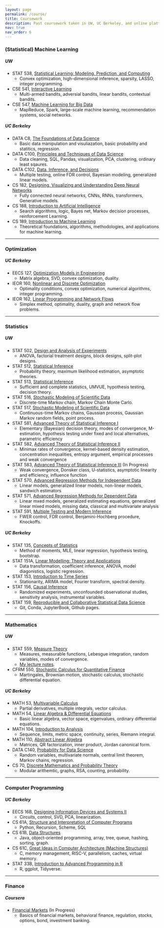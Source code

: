 ```yaml
---
layout: page
permalink: /course/
title: Coursework
description: Past coursework taken in UW, UC Berkeley, and online platforms. Courses are summarized in selected keywords and organized by categories. 
nav: true
nav_order: 6
---
```


### (Statistical) Machine Learning

##### UW

- STAT 538, [Statistical Learning: Modeling, Prediction, and Computing](/assets/pdf/course/538_2024_syllabus.pdf)
    - Convex optimization, high-dimensional inference, sparsity, LASSO, integer programming.
- CSE 541, [Interactive Learning](https://courses.cs.washington.edu/courses/cse541/24sp/)
    - Multi-armed bandits, adversial bandits, linear bandits, contextual bandits.
- CSE 547, [Machine Learning for Big Data](https://courses.cs.washington.edu/courses/cse547/24sp/#:~:text=William%20Howard-%20Snyder.%20Oscar%20Liu.%20Content.%20What%20is)
    - MapReduce, Spark, large-scale machine learning, recommendation systems, social networks.

##### UC Berkeley

- DATA C8, [The Foundations of Data Science](https://www.data8.org/#:~:text=The%20course%20teaches%20critical%20concepts%20and%20skills%20in)
    - Basic data manipulation and visuliazation, basic probability and statitics, regression.
- DATA C100, [Principles and Techniques of Data Science](https://ds100.org/#:~:text=Prepare%20students%20for%20advanced%20Berkeley%20courses%20in%20data-management)
    - Data cleaning, SQL, Pandas, visualization, PCA, clustering, ordinary least sqaures.
- DATA C102, [Data, Inference, and Decisions](https://data102.org/#:~:text=Data%20102:%20Data,%20Inference,%20and%20Decisions.%20UC%20Berkeley.)
    - Multiple testing, online FDR control, Bayesian modeling, generalized linear models.
- CS 182, [Designing, Visualizing and Understanding Deep Neural Networks](https://cs182sp22.github.io/#:~:text=CS%20182%20/%20282A%20Spring%202022%20%20CS)
    - Fully connected neural networks, CNNs, RNNs, transformers, Generative models.
- CS 188, [Introduction to Artificial Intelligence](https://www2.eecs.berkeley.edu/Courses/CS188/#:~:text=Spring:%203.0-3.0%20hours%20of%20lecture%20and%201.0-1.5%20hours)
    - Search algorithms, logic, Bayes net, Markov decision processes, reinforcement Learning.
- CS 189, [Introduction to Machine Learning](https://www2.eecs.berkeley.edu/Courses/CS189/#:~:text=CS%20189.%20Introduction%20to%20Machine%20Learning.%20Catalog%20Description:)
    - Theoretical foundations, algorithms, methodologies, and applications for machine learning.

---

### Optimization

##### UC Berkeley

- EECS 127, [Optimization Models in Engineering](/assets/pdf/course/Optimization%20Models%20in%20Engineering%20(Spring%202022).pdf)
    - Matrix algebra, SVD, convex optimization, duality. 
- IEOR 160, [Nonlinear and Discrete Optimization](https://lavaei.ieor.berkeley.edu/Course_IEOR160_Fall_2022.html)
    - Optimality conditions, convex optimization, numerical algorithms, integer programming.
- IEOR 162, [Linear Programming and Network Flows](https://lavaei.ieor.berkeley.edu/Course_IEOR162_Fall_2022.html)
    - Simplex method, optimality, duality, graph and network flow problems.

---

### Statistics 

##### UW

- STAT 502, [Design and Analysis of Experiments](/assets/pdf/course/ST502_Syllabus_Fall2023.pdf)
    - ANOVA, factorial treatment designs, block designs, split-plot designs.
- STAT 512, [Statistical Inference](/assets/pdf/course/syllabus512.pdf)
    - Probability theory, maximum likelihood estimation, asymptotic theories.
- STAT 513, [Statistical Inference](/assets/pdf/course/STAT%20513%20Winter%202024.pdf)
    - Sufficient and complete statistics, UMVUE, hypothesis testing, decision theory.
- STAT 516, [Stochastic Modeling of Scientific Data](/assets/pdf/course/STAT%20516%20-%20Syllabus_0.pdf)
    - Discrete-time Markov chain, Markov Chain Monte Carlo.
- STAT 517, [Stochastic Modeling of Scientific Data](/assets/pdf/course/Syllabus%20for%20STAT%20517%20A%20Wi%2024_%20Stochastic%20Modeling%20Of%20Scientific%20Data.pdf)
    - Continuous-time Markov chains, Gaussian process, Gaussian Markov random fields, point process.
- STAT 581, [Advanced Theory of Statistical Inference I](/assets/pdf/course/Syllabus-STAT-581%20-2024-uploaded.pdf)
    - Elementary (Bayesian) decision theory, modes of convergence, M-estimation, hypothesis testing under fixed and local alternatives, parametric efficiency
- STAT 582, [Advanced Theory of Statistical Inference II](/assets/pdf/course/stat582-syllabus.pdf) 
    - Minimax rates of convergence, kernel-based density estimation, concentration inequalities, entropy argument, empirical processes and weak convergence
- STAT 583, [Advanced Theory of Statistical Inference III](/assets/pdf/course/stat583-syllabus.pdf) (In Progress)
    - Weak convergence, Donsker class, U-statistics, asymptotic linearity and efficiency, influence function 
- STAT 570, [Advanced Regression Methods for Independent Data](/assets/pdf/course/Syllabus-Biost570.pdf)
    - Linear models, generalized linear models, non-linear models, sandwich estimators
- STAT 571, [Advanced Regression Methods for Dependent Data](/assets/pdf/course/stat571-syllabus.pdf)
    - Linear mxed models, generalized estimating equations, generalized linear mixed models, missing data, classical and multivariate analysis
- STAT 591, [Multiple Testing and Modern Inference](/assets/pdf/course/STAT%20591%20B%20Au%2023_%20Special%20Topics%20In%20Statistics.pdf)
    - FWER control, FDR control, Benjamini-Hochberg procedure, Knockoffs.

##### UC Berkeley

- STAT 135, [Concepts of Statistics](/assets/pdf/course/stat135Syallbus.pdf)
    - Method of moments, MLE, linear regression, hypothesis testing, bootstrap.
- STAT 151A, [Linear Modelling: Theory and Applications](/assets/pdf/course/stat151aSyllabus2021Fall.pdf)
    - Data transformation, coefficient inference, ANOVA, model diagonistics, logistic regression.
- STAT 153, [Introduction to Time Series](/assets/pdf/course/timeseriessyllabus.pdf)
    - Stationarity, ARIMA model, Fourier transform, spectral density.
- STAT 156, [Causal Inference](/assets/pdf/course/CausalInferenceSyllabus156.pdf)
    - Randomized experiments, unconfounded observational studies, sensitivity analysis, instrumental variables.
- STAT 159, [Reproducible and Collaborative Statistical Data Science](https://ucb-stat-159-s22.github.io/site/overview.html)
    - Git, Conda, JupyterBook, Github pages.

---

### Mathematics

##### UW

- STAT 559, [Measure Theory](/assets/pdf/course/stat559Syllabus.pdf)
    - Measures, measurable functions, Lebesgue integration, random variables, modes of convergence.
    - [My lecture notes](/assets/pdf/course/stat559notes.pdf).
- CFRM 550, [Stochastic Calculus for Quantitative Finance](/assets/pdf/course/CFRM-550-syllabus-1.01.pdf)
    - Martingales, Brownian motion, stochastic calculus, stochastic differential equation.

##### UC Berkeley

- MATH 53, [Multivariable Calculus](https://math.berkeley.edu/courses/overview/lowerdivcourses/math53)
    - Partial derivatives, multiple integrals, vector calculus.
- MATH 54, [Linear Algebra & Differential Equations](https://math.berkeley.edu/courses/overview/lowerdivcourses/math54)
    - Basic linear algebra, vector space, eigenvalues, ordinary differential equations.
- MATH 104, [Introduction to Analysis](https://classes.berkeley.edu/content/2021-summer-math-104-004-lec-004)
    - Sequence, limits, metric space, continuity, series, Riemann integral.
- MATH 110, [Abstract Linear Algebra](https://classes.berkeley.edu/content/2021-summer-math-110-004-lec-004)
    - Matrices, QR factorization, inner product, Jordan canonical form.
- DATA C140, [Probability for Data Science](http://prob140.org/)
    - Random variables, multivariate normals, central limit theorem, Markov chains, regression.
- CS 70, [Discrete Mathematics and Probability Theory](https://www.eecs70.org/)
    - Modular arithemtic, graphs, RSA, counting, probability.

---

### Computer Programming

##### UC Berkeley

- EECS 16B, [Designing Information Devices and Systems II](https://eecs16b.org/)
    - Circuits, control, SVD, PCA, linearization.
- CS 61A, [Structure and Interpretation of Computer Programs](https://cs61a.org/)
    - Python, Recursion, Scheme, SQL
- CS 61B, [Data Structures](https://www2.eecs.berkeley.edu/Courses/CS61B/)
    - Java, object-oriented programming, array, tree, queue, hashing, sorting, graph.
- CS 61C, [Great Ideas in Computer Architecture (Machine Structures)](https://cs61c.org/fa24/?file=/lectures/pdf/lec01.pdf)
    - C, memory management, RISC-V, parallelism, caches, virtual memory.
- STAT 33B, [Introduction to Advanced Programming in R](https://stat33b.berkeley.edu/)
    - R, ggplot, Tidyverse.

---

### Finance

##### Coursera

- [Financial Markets](https://www.coursera.org/learn/financial-markets-global?msockid=0f6e13fe5a24602017e7073e5b9e619d) (In Progress)
    - Basics of financial markets, behavioral finance, regulation, stocks, options, bond, investment banking.
